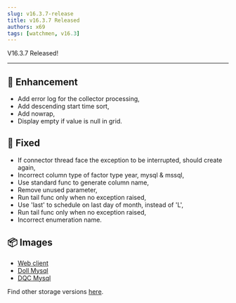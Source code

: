 ```yaml
---
slug: v16.3.7-release  
title: v16.3.7 Released  
authors: x69
tags: [watchmen, v16.3]
---
```


V16.3.7 Released!

---

## 📜 Enhancement
- Add error log for the collector processing,
- Add descending start time sort,
- Add nowrap,
- Display empty if value is null in grid.


## 🔧 Fixed
- If connector thread face the exception to be interrupted, should create again,
- Incorrect column type of factor type year, mysql & mssql,
- Use standard func to generate column name,
- Remove unused parameter,
- Run tail func only when no exception raised,
- Use 'last' to schedule on last day of month, instead of 'L',
- Run tail func only when no exception raised,
- Incorrect enumeration name.


## 📦 Images
- [Web client](https://github.com/Indexical-Metrics-Measure-Advisory/watchmen/pkgs/container/watchmen-web-client/40066480?tag=16.3.7)
- [Doll Mysql](https://github.com/Indexical-Metrics-Measure-Advisory/watchmen/pkgs/container/watchmen-matryoshka-doll-mysql/40067347?tag=16.3.7)
- [DQC Mysql](https://github.com/Indexical-Metrics-Measure-Advisory/watchmen/pkgs/container/watchmen-matryoshka-dqc-mysql/40067577?tag=16.3.7)

Find other storage versions [here](https://github.com/orgs/Indexical-Metrics-Measure-Advisory/packages?repo_name=watchmen).

